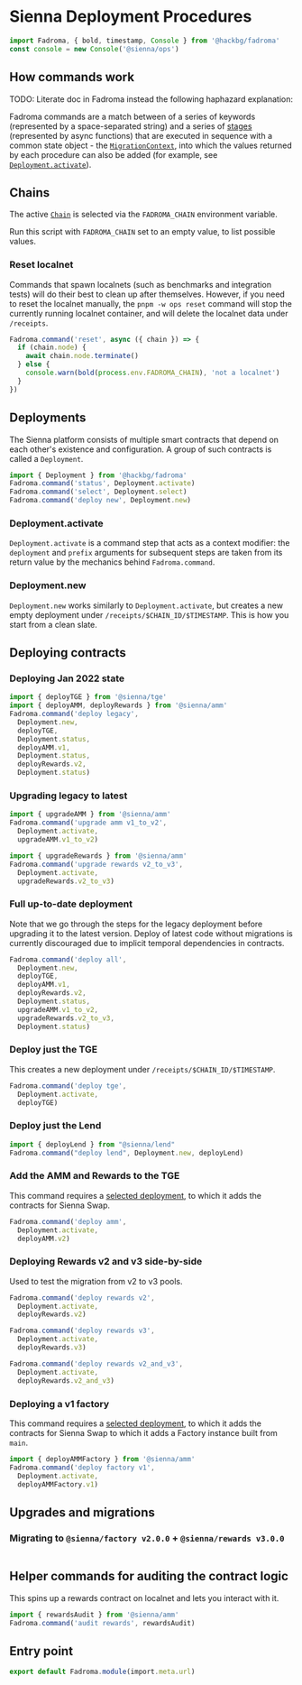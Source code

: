 # Sienna Deployment Procedures

```typescript
import Fadroma, { bold, timestamp, Console } from '@hackbg/fadroma'
const console = new Console('@sienna/ops')
```

## How commands work

TODO: Literate doc in Fadroma instead the following haphazard explanation:

Fadroma commands are a match between of a series of keywords
(represented by a space-separated string)
and a series of [stages](https://github.com/hackbg/fadroma/blob/22.01/packages/ops/index.ts)
(represented by async functions)
that are executed in sequence with a common state object -
the [`MigrationContext`](https://github.com/hackbg/fadroma/blob/22.01/packages/ops/index.ts),
into which the values returned by each procedure can also be added
(for example, see [`Deployment.activate`](#needsdeployment)).

## Chains

The active [`Chain`](https://github.com/hackbg/fadroma/blob/22.01/packages/ops/Chain.ts)
is selected via the `FADROMA_CHAIN` environment variable.

Run this script with `FADROMA_CHAIN` set to an empty value, to list possible values.

### Reset localnet

Commands that spawn localnets (such as benchmarks and integration tests)
will do their best to clean up after themselves. However, if you need to
reset the localnet manually, the `pnpm -w ops reset` command will stop the
currently running localnet container, and will delete the localnet data under `/receipts`.

```typescript
Fadroma.command('reset', async ({ chain }) => {
  if (chain.node) {
    await chain.node.terminate()
  } else {
    console.warn(bold(process.env.FADROMA_CHAIN), 'not a localnet')
  }
})
```

## Deployments

The Sienna platform consists of multiple smart contracts that
depend on each other's existence and configuration. A group of
such contracts is called a `Deployment`.

```typescript
import { Deployment } from '@hackbg/fadroma'
Fadroma.command('status', Deployment.activate)
Fadroma.command('select', Deployment.select)
Fadroma.command('deploy new', Deployment.new)
```

### Deployment.activate

`Deployment.activate` is a command step that acts as a context modifier:
the `deployment` and `prefix` arguments for subsequent steps are taken
from its return value by the mechanics behind `Fadroma.command`.

### Deployment.new

`Deployment.new` works similarly to `Deployment.activate`, but
creates a new empty deployment under `/receipts/$CHAIN_ID/$TIMESTAMP`.
This is how you start from a clean slate.

## Deploying contracts

### Deploying Jan 2022 state

```typescript
import { deployTGE } from '@sienna/tge'
import { deployAMM, deployRewards } from '@sienna/amm'
Fadroma.command('deploy legacy',
  Deployment.new,
  deployTGE,
  Deployment.status,
  deployAMM.v1,
  Deployment.status,
  deployRewards.v2,
  Deployment.status)
```

### Upgrading legacy to latest

```typescript
import { upgradeAMM } from '@sienna/amm'
Fadroma.command('upgrade amm v1_to_v2',
  Deployment.activate,
  upgradeAMM.v1_to_v2)

import { upgradeRewards } from '@sienna/amm'
Fadroma.command('upgrade rewards v2_to_v3',
  Deployment.activate,
  upgradeRewards.v2_to_v3)
```

### Full up-to-date deployment

Note that we go through the steps for the legacy deployment
before upgrading it to the latest version. Deploy of latest code
without migrations is currently discouraged due to implicit
temporal dependencies in contracts.

```typescript
Fadroma.command('deploy all',
  Deployment.new,
  deployTGE,
  deployAMM.v1,
  deployRewards.v2,
  Deployment.status,
  upgradeAMM.v1_to_v2,
  upgradeRewards.v2_to_v3,
  Deployment.status)
```

### Deploy just the TGE

This creates a new deployment under `/receipts/$CHAIN_ID/$TIMESTAMP`.

```typescript
Fadroma.command('deploy tge',
  Deployment.activate, 
  deployTGE)
```

### Deploy just the Lend

```typescript
import { deployLend } from "@sienna/lend"
Fadroma.command("deploy lend", Deployment.new, deployLend)
```

### Add the AMM and Rewards to the TGE

This command requires a [selected deployment](#select-the-active-deployment),
to which it adds the contracts for Sienna Swap.

```typescript
Fadroma.command('deploy amm',
  Deployment.activate,
  deployAMM.v2)
```

### Deploying Rewards v2 and v3 side-by-side

Used to test the migration from v2 to v3 pools.

```typescript
Fadroma.command('deploy rewards v2',
  Deployment.activate,
  deployRewards.v2)

Fadroma.command('deploy rewards v3',
  Deployment.activate,
  deployRewards.v3)

Fadroma.command('deploy rewards v2_and_v3',
  Deployment.activate,
  deployRewards.v2_and_v3)
```

### Deploying a v1 factory

This command requires a [selected deployment](#select-the-active-deployment),
to which it adds the contracts for Sienna Swap to which it adds a Factory instance
built from `main`.

```typescript
import { deployAMMFactory } from '@sienna/amm'
Fadroma.command('deploy factory v1',
  Deployment.activate,
  deployAMMFactory.v1)
```

## Upgrades and migrations

### Migrating to `@sienna/factory v2.0.0` + `@sienna/rewards v3.0.0`

```typescript
```

## Helper commands for auditing the contract logic

This spins up a rewards contract on localnet and lets you interact with it.

```typescript
import { rewardsAudit } from '@sienna/amm'
Fadroma.command('audit rewards', rewardsAudit)
```

## Entry point

```typescript
export default Fadroma.module(import.meta.url)
```
